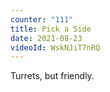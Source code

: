 ```yaml
---
counter: "111"
title: Pick a Side
date: 2021-08-23
videoId: WskNJiT7nRQ
---
```


Turrets, but friendly.